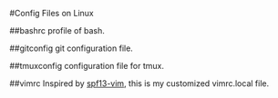 #Config Files on Linux

##bashrc
profile of bash.

##gitconfig
git configuration file.

##tmuxconfig
configuration file for tmux.

##vimrc
Inspired by [spf13-vim](https://github.com/spf13/spf13-vim),
this is my customized vimrc.local file.
